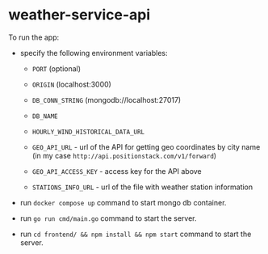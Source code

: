 # weather-service-api

To run the app:
* specify the following environment variables:
    - `PORT` (optional)

    - `ORIGIN` (localhost:3000)

    - `DB_CONN_STRING` (mongodb://localhost:27017)
    - `DB_NAME`

    - `HOURLY_WIND_HISTORICAL_DATA_URL`

    - `GEO_API_URL` - url of the API for getting geo coordinates by city name (in my case `http://api.positionstack.com/v1/forward`)
    - `GEO_API_ACCESS_KEY` - access key for the API above

    - `STATIONS_INFO_URL` - url of the file with weather station information

* run `docker compose up` command to start mongo db container.  

* run `go run cmd/main.go` command to start the server.  

* run `cd frontend/ && npm install && npm start` command to start the server.  